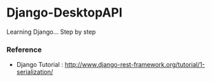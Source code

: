 # Django-DesktopAPI
Learning Django... Step by step


### Reference
- Django Tutorial : http://www.django-rest-framework.org/tutorial/1-serialization/
